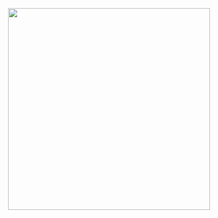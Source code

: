 <p align="center"><img src="https://res.cloudinary.com/dbrwb4lnj/image/upload/v1583069582/Screenshot_2020-03-01_at_7.02.49_PM_s6pzc2.png" width="400"></p>
